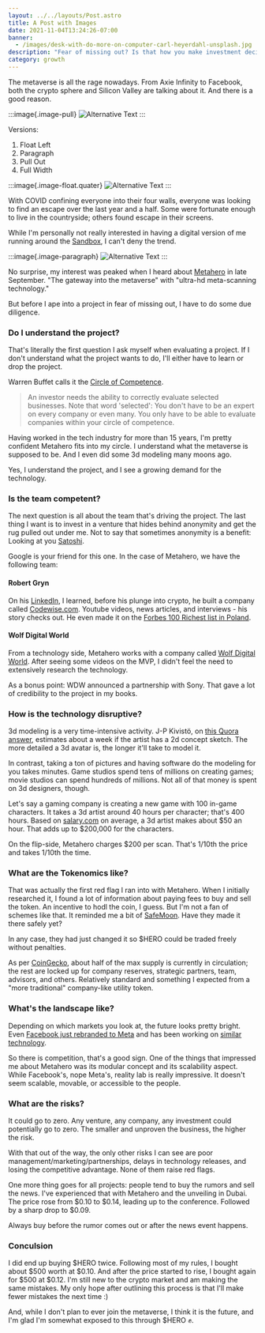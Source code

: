 ```yaml
---
layout: ../../layouts/Post.astro
title: A Post with Images
date: 2021-11-04T13:24:26-07:00
banner:
  - /images/desk-with-do-more-on-computer-carl-heyerdahl-unsplash.jpg
description: "Fear of missing out? Is that how you make investment decisions? No worries, I'm right there with you. Here is my first attempt at a playbook to make fewer mistakes with my investment decisions."
category: growth
---
```


The metaverse is all the rage nowadays. From Axie Infinity to Facebook, both the crypto sphere and Silicon Valley are talking about it. And there is a good reason.

:::image{.image-pull}
![Alternative Text](/images/desk-with-do-more-on-computer-carl-heyerdahl-unsplash.jpg)
:::

Versions:

1. Float Left
2. Paragraph
3. Pull Out
4. Full Width

:::image{.image-float.quater}
![Alternative Text](/images/portrait-test.jpg)
:::

With COVID confining everyone into their four walls, everyone was looking to find an escape over the last year and a half. Some were fortunate enough to live in the countryside; others found escape in their screens.

While I'm personally not really interested in having a digital version of me running around the [Sandbox](https://www.sandbox.game/en/), I can't deny the trend.

:::image{.image-paragraph}
![Alternative Text](/images/desk-with-do-more-on-computer-carl-heyerdahl-unsplash.jpg "Title")
:::

No surprise, my interest was peaked when I heard about [Metahero](https://metahero.io/) in late September. "The gateway into the metaverse" with "ultra-hd meta-scanning technology."

But before I ape into a project in fear of missing out, I have to do some due diligence.

### Do I understand the project?

That's literally the first question I ask myself when evaluating a project. If I don't understand what the project wants to do, I'll either have to learn or drop the project.

Warren Buffet calls it the [Circle of Competence](https://en.wikipedia.org/wiki/Circle_of_competence).

> An investor needs the ability to correctly evaluate selected businesses. Note that word 'selected': You don't have to be an expert on every company or even many. You only have to be able to evaluate companies within your circle of competence.

Having worked in the tech industry for more than 15 years, I'm pretty confident Metahero fits into my circle. I understand what the metaverse is supposed to be. And I even did some 3d modeling many moons ago.

Yes, I understand the project, and I see a growing demand for the technology.

### Is the team competent?

The next question is all about the team that's driving the project. The last thing I want is to invest in a venture that hides behind anonymity and get the rug pulled out under me. Not to say that sometimes anonymity is a benefit: Looking at you [Satoshi](https://en.wikipedia.org/wiki/Satoshi_Nakamoto).

Google is your friend for this one. In the case of Metahero, we have the following team:

#### Robert Gryn

On his [LinkedIn](https://www.linkedin.com/in/robertgryn/), I learned, before his plunge into crypto, he built a company called [Codewise.com](https://codewise.com). Youtube videos, news articles, and interviews - his story checks out. He even made it on the [Forbes 100 Richest list in Poland](https://www.forbes.pl/sylwetka/robert-gryn).

#### Wolf Digital World

From a technology side, Metahero works with a company called [Wolf Digital World](https://wdw.io). After seeing some videos on the MVP, I didn't feel the need to extensively research the technology.

As a bonus point: WDW announced a partnership with Sony. That gave a lot of credibility to the project in my books.

### How is the technology disruptive?

3d modeling is a very time-intensive activity. J-P Kivistö, on [this Quora answer](https://www.quora.com/How-long-does-it-take-an-experienced-3D-artist-to-model-a-basic-3D-humanoid-model-from-scratch/answer/J-P-Kivist%C3%B6), estimates about a week if the artist has a 2d concept sketch. The more detailed a 3d avatar is, the longer it'll take to model it.

In contrast, taking a ton of pictures and having software do the modeling for you takes minutes. Game studios spend tens of millions on creating games; movie studios can spend hundreds of millions. Not all of that money is spent on 3d designers, though.

Let's say a gaming company is creating a new game with 100 in-game characters. It takes a 3d artist around 40 hours per character; that's 400 hours. Based on [salary.com](https://www.salary.com/research/salary/posting/3d-artist-hourly-wages) on average, a 3d artist makes about $50 an hour. That adds up to $200,000 for the characters.

On the flip-side, Metahero charges $200 per scan. That's 1/10th the price and takes 1/10th the time.

### What are the Tokenomics like?

That was actually the first red flag I ran into with Metahero. When I initially researched it, I found a lot of information about paying fees to buy and sell the token. An incentive to hodl the coin, I guess. But I'm not a fan of schemes like that. It reminded me a bit of [SafeMoon](https://www.coingecko.com/en/coins/safemoon). Have they made it there safely yet?

In any case, they had just changed it so $HERO could be traded freely without penalties.

As per [CoinGecko](https://www.coingecko.com/en/coins/metahero), about half of the max supply is currently in circulation; the rest are locked up for company reserves, strategic partners, team, advisors, and others. Relatively standard and something I expected from a "more traditional" company-like utility token.

### What's the landscape like?

Depending on which markets you look at, the future looks pretty bright. Even [Facebook just rebranded to Meta](https://www.nytimes.com/2021/10/28/technology/facebook-meta-name-change.html) and has been working on [similar technology](https://tech.fb.com/codec-avatars-facebook-reality-labs/).

So there is competition, that's a good sign. One of the things that impressed me about Metahero was its modular concept and its scalability aspect. While Facebook's, nope Meta's, reality lab is really impressive. It doesn't seem scalable, movable, or accessible to the people.

### What are the risks?

It could go to zero. Any venture, any company, any investment could potentially go to zero. The smaller and unproven the business, the higher the risk.

With that out of the way, the only other risks I can see are poor management/marketing/partnerships, delays in technology releases, and losing the competitive advantage. None of them raise red flags.

One more thing goes for all projects: people tend to buy the rumors and sell the news. I've experienced that with Metahero and the unveiling in Dubai. The price rose from $0.10 to $0.14, leading up to the conference. Followed by a sharp drop to $0.09.

Always buy before the rumor comes out or after the news event happens.

### Conculsion

I did end up buying $HERO twice. Following most of my rules, I bought about $500 worth at $0.10. And after the price started to rise, I bought again for $500 at $0.12. I'm still new to the crypto market and am making the same mistakes. My only hope after outlining this process is that I'll make fewer mistakes the next time :)

And, while I don't plan to ever join the metaverse, I think it is the future, and I'm glad I'm somewhat exposed to this through $HERO ✊.

